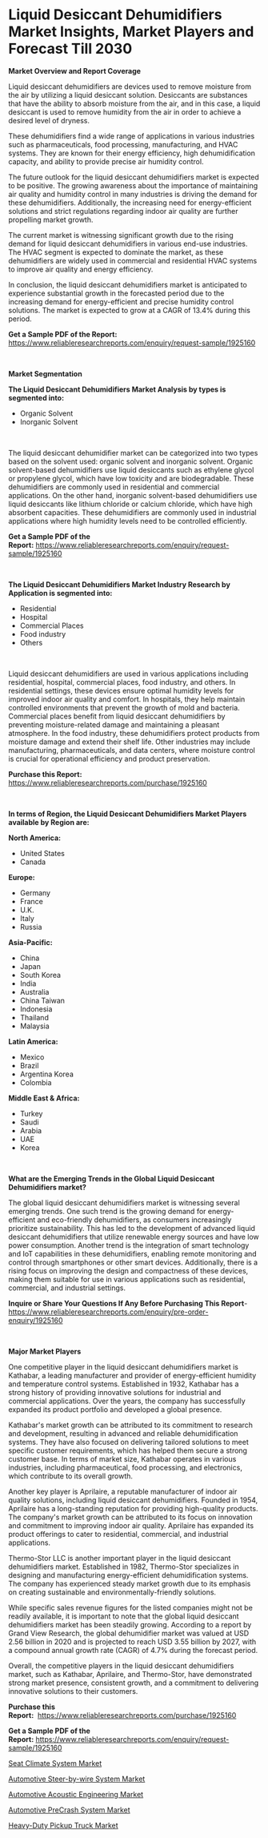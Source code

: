 <p><h1>Liquid Desiccant Dehumidifiers Market Insights, Market Players and Forecast Till 2030</h1></p><p><strong>Market Overview and Report Coverage</strong></p>
<p><p>Liquid desiccant dehumidifiers are devices used to remove moisture from the air by utilizing a liquid desiccant solution. Desiccants are substances that have the ability to absorb moisture from the air, and in this case, a liquid desiccant is used to remove humidity from the air in order to achieve a desired level of dryness.</p><p>These dehumidifiers find a wide range of applications in various industries such as pharmaceuticals, food processing, manufacturing, and HVAC systems. They are known for their energy efficiency, high dehumidification capacity, and ability to provide precise air humidity control.</p><p>The future outlook for the liquid desiccant dehumidifiers market is expected to be positive. The growing awareness about the importance of maintaining air quality and humidity control in many industries is driving the demand for these dehumidifiers. Additionally, the increasing need for energy-efficient solutions and strict regulations regarding indoor air quality are further propelling market growth.</p><p>The current market is witnessing significant growth due to the rising demand for liquid desiccant dehumidifiers in various end-use industries. The HVAC segment is expected to dominate the market, as these dehumidifiers are widely used in commercial and residential HVAC systems to improve air quality and energy efficiency.</p><p>In conclusion, the liquid desiccant dehumidifiers market is anticipated to experience substantial growth in the forecasted period due to the increasing demand for energy-efficient and precise humidity control solutions. The market is expected to grow at a CAGR of 13.4% during this period.</p></p>
<p><strong>Get a Sample PDF of the Report:</strong> <a href="https://www.reliableresearchreports.com/enquiry/request-sample/1925160">https://www.reliableresearchreports.com/enquiry/request-sample/1925160</a></p>
<p>&nbsp;</p>
<p><strong>Market Segmentation</strong></p>
<p><strong>The Liquid Desiccant Dehumidifiers Market Analysis by types is segmented into:</strong></p>
<p><ul><li>Organic Solvent</li><li>Inorganic Solvent</li></ul></p>
<p>&nbsp;</p>
<p><p>The liquid desiccant dehumidifier market can be categorized into two types based on the solvent used: organic solvent and inorganic solvent. Organic solvent-based dehumidifiers use liquid desiccants such as ethylene glycol or propylene glycol, which have low toxicity and are biodegradable. These dehumidifiers are commonly used in residential and commercial applications. On the other hand, inorganic solvent-based dehumidifiers use liquid desiccants like lithium chloride or calcium chloride, which have high absorbent capacities. These dehumidifiers are commonly used in industrial applications where high humidity levels need to be controlled efficiently.</p></p>
<p><strong>Get a Sample PDF of the Report:</strong>&nbsp;<a href="https://www.reliableresearchreports.com/enquiry/request-sample/1925160">https://www.reliableresearchreports.com/enquiry/request-sample/1925160</a></p>
<p>&nbsp;</p>
<p><strong>The Liquid Desiccant Dehumidifiers Market Industry Research by Application is segmented into:</strong></p>
<p><ul><li>Residential</li><li>Hospital</li><li>Commercial Places</li><li>Food industry</li><li>Others</li></ul></p>
<p>&nbsp;</p>
<p><p>Liquid desiccant dehumidifiers are used in various applications including residential, hospital, commercial places, food industry, and others. In residential settings, these devices ensure optimal humidity levels for improved indoor air quality and comfort. In hospitals, they help maintain controlled environments that prevent the growth of mold and bacteria. Commercial places benefit from liquid desiccant dehumidifiers by preventing moisture-related damage and maintaining a pleasant atmosphere. In the food industry, these dehumidifiers protect products from moisture damage and extend their shelf life. Other industries may include manufacturing, pharmaceuticals, and data centers, where moisture control is crucial for operational efficiency and product preservation.</p></p>
<p><strong>Purchase this Report:</strong>&nbsp; <a href="https://www.reliableresearchreports.com/purchase/1925160">https://www.reliableresearchreports.com/purchase/1925160</a></p>
<p>&nbsp;</p>
<p><strong>In terms of Region, the Liquid Desiccant Dehumidifiers Market Players available by Region are:</strong></p>
<p>
    <p> <strong> North America: </strong>
        <ul>
            <li>United States</li>
            <li>Canada</li>
        </ul>
        </p> 
    <p> <strong> Europe: </strong>
        <ul>
            <li>Germany</li>
            <li>France</li>
            <li>U.K.</li>
            <li>Italy</li>
            <li>Russia</li>
        </ul>
        </p> 
    <p> <strong> Asia-Pacific: </strong>
        <ul>
            <li>China</li>
            <li>Japan</li>
            <li>South Korea</li>
            <li>India</li>
            <li>Australia</li>
            <li>China Taiwan</li>
            <li>Indonesia</li>
            <li>Thailand</li>
            <li>Malaysia</li>
        </ul>
        </p> 
    <p> <strong> Latin America: </strong>
        <ul>
            <li>Mexico</li>
            <li>Brazil</li>
            <li>Argentina Korea</li>
            <li>Colombia</li>
        </ul>
        </p> 
    <p> <strong> Middle East & Africa: </strong>
        <ul>
            <li>Turkey</li>
            <li>Saudi</li>
            <li>Arabia</li>
            <li>UAE</li>
            <li>Korea</li>
        </ul>
    </p>
    </p>
<p>&nbsp;</p>
<p><strong>What are the Emerging Trends in the Global Liquid Desiccant Dehumidifiers market?</strong></p>
<p><p>The global liquid desiccant dehumidifiers market is witnessing several emerging trends. One such trend is the growing demand for energy-efficient and eco-friendly dehumidifiers, as consumers increasingly prioritize sustainability. This has led to the development of advanced liquid desiccant dehumidifiers that utilize renewable energy sources and have low power consumption. Another trend is the integration of smart technology and IoT capabilities in these dehumidifiers, enabling remote monitoring and control through smartphones or other smart devices. Additionally, there is a rising focus on improving the design and compactness of these devices, making them suitable for use in various applications such as residential, commercial, and industrial settings.</p></p>
<p><strong>Inquire or Share Your Questions If Any Before Purchasing This Report</strong>- <a href="https://www.reliableresearchreports.com/enquiry/pre-order-enquiry/1925160">https://www.reliableresearchreports.com/enquiry/pre-order-enquiry/1925160</a></p>
<p>&nbsp;</p>
<p><strong>Major Market Players</strong></p>
<p><p>One competitive player in the liquid desiccant dehumidifiers market is Kathabar, a leading manufacturer and provider of energy-efficient humidity and temperature control systems. Established in 1932, Kathabar has a strong history of providing innovative solutions for industrial and commercial applications. Over the years, the company has successfully expanded its product portfolio and developed a global presence. </p><p>Kathabar's market growth can be attributed to its commitment to research and development, resulting in advanced and reliable dehumidification systems. They have also focused on delivering tailored solutions to meet specific customer requirements, which has helped them secure a strong customer base. In terms of market size, Kathabar operates in various industries, including pharmaceutical, food processing, and electronics, which contribute to its overall growth.</p><p>Another key player is Aprilaire, a reputable manufacturer of indoor air quality solutions, including liquid desiccant dehumidifiers. Founded in 1954, Aprilaire has a long-standing reputation for providing high-quality products. The company's market growth can be attributed to its focus on innovation and commitment to improving indoor air quality. Aprilaire has expanded its product offerings to cater to residential, commercial, and industrial applications.</p><p>Thermo-Stor LLC is another important player in the liquid desiccant dehumidifiers market. Established in 1982, Thermo-Stor specializes in designing and manufacturing energy-efficient dehumidification systems. The company has experienced steady market growth due to its emphasis on creating sustainable and environmentally-friendly solutions.</p><p>While specific sales revenue figures for the listed companies might not be readily available, it is important to note that the global liquid desiccant dehumidifiers market has been steadily growing. According to a report by Grand View Research, the global dehumidifier market was valued at USD 2.56 billion in 2020 and is projected to reach USD 3.55 billion by 2027, with a compound annual growth rate (CAGR) of 4.7% during the forecast period.</p><p>Overall, the competitive players in the liquid desiccant dehumidifiers market, such as Kathabar, Aprilaire, and Thermo-Stor, have demonstrated strong market presence, consistent growth, and a commitment to delivering innovative solutions to their customers.</p></p>
<p><strong>Purchase this Report:</strong>&nbsp;&nbsp;<a href="https://www.reliableresearchreports.com/purchase/1925160">https://www.reliableresearchreports.com/purchase/1925160</a></p>
<p></p>
<p><strong>Get a Sample PDF of the Report:</strong>&nbsp;<a href="https://www.reliableresearchreports.com/enquiry/request-sample/1925160">https://www.reliableresearchreports.com/enquiry/request-sample/1925160</a></p>
<p><p><a href="https://medium.com/@react.shoe.mask/seat-climate-system-nbsp-market-focuses-on-market-share-size-and-projected-forecast-till-2030-2ed82c1d5f39">Seat Climate System Market</a></p><p><a href="https://medium.com/@klrahulrp23/automotive-steer-by-wire-system-market-analysis-its-cagr-market-segmentation-and-global-industry-bf90bbb315f6">Automotive Steer-by-wire System Market</a></p><p><a href="https://medium.com/@draft.web.back/decoding-automotive-acoustic-engineering-market-metrics-market-share-trends-and-growth-patterns-77a7ad3a91f4">Automotive Acoustic Engineering Market</a></p><p><a href="https://medium.com/@suryayadavrp23/automotive-precrash-system-market-trends-forecast-and-competitive-analysis-to-2030-3fb14eb53d68">Automotive PreCrash System Market</a></p><p><a href="https://medium.com/@nayanmongiarp23/decoding-heavy-duty-pickup-truck-market-metrics-market-share-trends-and-growth-patterns-73d9d3d9da43">Heavy-Duty Pickup Truck Market</a></p></p>